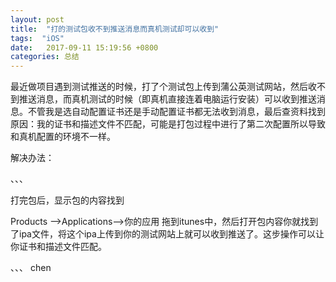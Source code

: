 ```yaml
---
layout: post
title:  "打的测试包收不到推送消息而真机测试却可以收到"
tags:  "iOS"
date:   2017-09-11 15:19:56 +0800
categories: 总结
---
```

最近做项目遇到测试推送的时候，打了个测试包上传到蒲公英测试网站，然后收不到推送消息，而真机测试的时候（即真机直接连着电脑运行安装）可以收到推送消息。不管我是选自动配置证书还是手动配置证书都无法收到消息，最后查资料找到原因：我的证书和描述文件不匹配，可能是打包过程中进行了第二次配置所以导致和真机配置的环境不一样。


解决办法：

、、、

打完包后，显示包的内容找到

Products -->Applications-->你的应用 
拖到itunes中，然后打开包内容你就找到了ipa文件，将这个ipa上传到你的测试网站上就可以收到推送了。这步操作可以让你证书和描述文件匹配。  

、、、
chen
